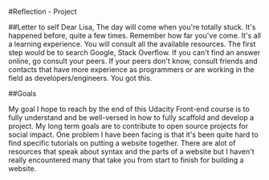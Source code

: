 #Reflection - Project

##Letter to self
Dear Lisa,
The day will come when you're totally stuck. It's happened before, quite a few times. Remember how far you've come. It's all a learning experience. You will consult all the available resources. The first step would be to search Google, Stack Overflow. If you can't find an answer online, go consult your peers. If your peers don't know, consult friends and contacts that have more experience as programmers or are working in the field as developers/engineers. You got this.

##Goals

My goal I hope to reach by the end of this Udacity Front-end course is to fully understand and be well-versed in how to fully scaffold and develop a project. My long term goals are to contribute to open source projects for social impact. One problem I have been facing is that it's been quite hard to find specific tutorials on putting a website together. There are alot of resources that speak about syntax and the parts of a website but I haven't really encountered many that take you from start to finish for building a website. 